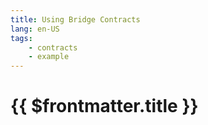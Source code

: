 ```yaml
---
title: Using Bridge Contracts
lang: en-US
tags:
    - contracts
    - example
---
```


# {{ $frontmatter.title }}
